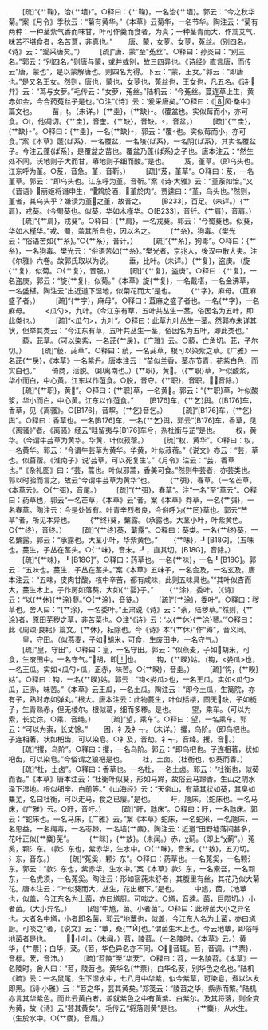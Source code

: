 <!-- { "loadSidebar": true } -->
　　[疏]“{艹鞠}，治{艹墙}”。○释曰：{艹鞠}，一名治{艹墙}。郭云：“今之秋华菊。”案《月令》季秋云：“菊有黄华。”《本草》云菊华，一名节华。陶注云：“菊有两种：一种茎紫气香而味甘，叶可作羹而食者，为真；一种茎青而大，作蒿艾气，味苦不堪食者，名苦薏，非真也。”
　　唐、蒙，女萝。女萝，菟丝。（别四名。《诗》云：“爰采唐矣。”）
　　[疏]“唐、蒙”至“菟丝”。○释曰：孙炎曰：“别三名。”郭云：“别四名。”则唐与蒙，或并或别，故三四异也。《诗经》直言唐，而传云“唐，蒙也”，是以蒙解唐也。则四名为得。下云：“蒙，王女。”郭云：“即唐也。”是又名王女。然则，唐也，蒙也，女萝也，菟丝也，王女也，凡五名。《诗·弁》云：“茑与女萝。”毛传云：“女萝，菟丝。”陆机云：“今菟丝。蔓连草上生，黄赤如金，今合药菟丝子是也。”○注“《诗》云：‘爰采唐矣。’”○释曰：《风·桑中》篇文也。
　　苗，。（未详。）{艹圭}，{艹缺}。（覆盆也。实似莓而小，亦可食。○，他凋切。{艹圭}，音奎。{艹缺}，音缺。，音盆。）
　　[疏]“{艹圭}，{艹缺}”。○释曰：{艹圭}，一名{艹缺}，郭云：“覆也。实似莓而小，亦可食。”案《本草》蓬{ぱ系}，一名覆盆，一名陵{ぱ系}，一名阴{ぱ系}，其实名覆盆子。今注云蓬{ぱ系}，是覆盆之苗也。覆盆乃蓬{ぱ系}之子也。唐本注云：“然生处不同，沃地则子大而甘，瘠地则子细而酸。”是也。
　　芨，堇草。（即乌头也。江东呼为堇。○芨，音急。堇，音靳。）
　　[疏]“芨，堇草”。○释曰：芨，一名堇草。郭云：“即乌头也。江东呼为堇。音靳。”案《诗·大雅》云：“堇荼如饴。”又《晋语》丽姬将谮申生，“鸩於酒，堇於肉”。贾逵曰：“堇，乌头也。”然则，堇者，其乌头乎？嫌读为堇之堇，故音之。
　　[B233]，百足。（未详。）{艹肩}，戎葵。（今蜀葵也。似葵，华如木槿华。○[B233]，音纤。{艹肩}，音肩。）
　　[疏]“{艹肩}，戎葵”。○释曰：{艹肩}，一名戎葵。郭云：“今蜀葵也。似葵，华如木槿华。”戎、蜀，盖其所自也，因以名之。
　　{艹糸}，狗毒。（樊光云：“俗语苦如{艹糸}。”○{艹糸}，音计。）
　　[疏]“{艹糸}，狗毒”。○释曰：{艹糸}，一名狗毒。樊光云：“俗语苦如{艹糸}。”樊光者，京兆人，後汉中散大夫。注《尔雅》六卷。故郭氏取以为说。
　　垂，比叶。（未详。）{艹复}，盗庚。（旋{艹复}，似菊。○{艹复}，音服。）
　　[疏]“{艹复}，盗庚”。○释曰：{艹复}，一名盗庚。郭云：“旋{艹复}，似菊。”《本草》旋{艹复}，一名戴椹，一名金沸草，一名盛椹。陶注云“出近道下湿地，似菊花而大”是也。
　　{艹字}，麻母。（苴麻盛子者。）
　　[疏]“{艹字}，麻母”。○释曰：苴麻之盛子者也。一名{艹字}，一名麻母。
　　<瓜勺>，九叶。（今江东有草，五叶共丛生一茎，俗因名为五叶，即此类也。）
　　[疏]“<瓜勺>，九叶”。○释曰：此草九叶丛生一茎。然郭亦未详其状，但举其类云：“今江东有草，五叶共丛生一茎，俗因名为五叶，即此类也。”
　　藐，茈草。（可以染紫，一名茈{艹戾}，《广雅》云。○藐，亡角切。茈，子尔切。）
　　[疏]“藐，茈草”。○释曰：藐，一名茈草，根可以染紫之草。《广雅》一名茈{艹戾}，《本草》一名紫丹。唐本注云：“苗似兰香，茎赤节青，花紫白色，而实白也。”
　　倚商，活脱。（即离南也。）{艹职}，黄。（{艹职}草，叶似酸浆，华小而白，中心黄。江东以作菹食。○脱，音夺。{艹职}，音职。，音除。）
　　[疏]“{艹职}，黄”。○释曰：{艹职}草，一名黄。郭云：“{艹职}草，叶似酸浆，华小而白，中心黄。江东以作菹食。”
　　[B176]车，{艹乞}舆。（[B176]车，香草，见《离骚》。○[B176]，音挈。{艹乞}音乞。）
　　[疏]“[B176]车，{艹乞}舆”。○释曰：香草也。一名[B176]车，一名{艹乞}舆，郭云“[B176]车，香草，见《离骚》”者。《离骚》经云“畦留夷与[B176]车兮，杂杜衡与芷”是也。
　　权，黄华。（今谓牛芸草为黄华。华黄，叶似菽蓿。）
　　[疏]“权，黄华”。○释曰：权，一名黄华。郭云：“今谓牛芸草为黄华。华黄，叶似菽蓿。”《说文》亦云：“芸，草也。似苜蓿。《淮南子》说‘芸草，可以死复生’。”《月令》注云：“芸，香草也。”《杂礼图》曰：“芸，蒿也。叶似邪蒿，香美可食。”然则牛芸者，亦芸类也。郭以时验而言之，故云“今谓牛芸草为黄华”也。
　　{艹弭}，春草。（一名芒草，《本草云》。○{艹弭}，音尾。）
　　[疏]“{艹弭}，春草”。注“一名”至“草云”。○释曰：药草也，郭云“一名芒草，《本草》云”者。案《本草》莽草，一名{艹弭}，一名春草。陶注云：今是处皆有。叶青辛烈者良，今俗呼为{艹罔}草也。郭云“芒草”者，所见本异也。
　　{艹终}葵，蘩露。（承露也。大茎小叶，叶紫黄色。○{艹终}，音终。）
　　[疏]“{艹终}葵，蘩露”。○释曰：葵类。一名{艹终}葵，一名蘩露。郭云：“承露也。大茎小叶，华紫黄色。”
　　{艹味}，┚[B18G]。（五味也。蔓生，子丛在茎头。○{艹味}，音未。┚，直其切。[B18G]，音除。）
　　[疏]“{艹味}，┚[B18G]”。○释曰：药草也。一名{艹味}，一名┚[B18G]。郭云：“五味也。蔓生，子丛在茎头。”案《本草》五味子，一名会及，一名玄及。唐本注云：“五味，皮肉甘酸，核中辛苦，都有咸味，此则五味具也。”“其叶似杏而大，蔓生木上。子作房如落葵，大如{艹婴}子。”
　　{艹涂}，委叶。（《诗》云：“以{艹休}{艹涂}蓼。”○{艹涂}，音徒。）
　　[疏]“{艹涂}，委叶”。○释曰：秽草也。舍人曰：“{艹涂}，一名委叶。”王肃说《诗》云：“荼，陆秽草。”然则，{艹涂}者，原田芜秽之草，非苦菜也。○注“《诗》云：‘以{艹休}{艹涂}蓼。’”○释曰：此《周颂·良耜》篇文。{艹休}，耘除也。今《诗》本“{艹休}”作“薅”，音义同。
　　皇，守田。（似燕麦，子如胡米，可食，生废田中。一名守气。）
　　[疏]“皇，守田”。○释曰：皇，一名守田。郭云：“似燕麦，子如胡米，可食，生废田中。一名守气。”胡，即也。
　　钩，{艹睽}姑。（钩，<娄瓜>也，一名王瓜。实如<瓜勺>瓜，正赤，味苦。○{艹睽}，音圭。）
　　[疏]“钩，{艹睽}姑”。○释曰：钩，一名{艹睽}姑。郭云：“钩<娄瓜>也，一名王瓜。实如<瓜勺>瓜，正赤，味苦。”《本草》云王瓜，一名土瓜。陶注云：“即今土瓜，生篱院，亦有子，熟时赤如弹丸。”根大。唐本注云：此物蔓生，叶似栝楼，圆无缺，子如栀子，生青熟赤，但无棱尔。根似葛，细而多糁。是也。
　　望，乘车。（可以为索，长丈馀。○乘，音绳。）
　　[疏]“望，乘车”。○释曰：望，一名乘车。郭云：“可以为索，长丈馀。”
　　困，衤及衤┭。（未详。）攫，乌阶。（即乌杷也。子连相著，状如杷齿，可以染皂。○衤及，音劫。衤┭，音绛。攫，音。）
　　[疏]“攫，乌阶”。○释曰：攫，一名乌阶。郭云：“即乌杷也。子连相著，状如杷齿，可以染皂。”今俗谓之狼杷是也。
　　杜，土卤。（杜衡也，似葵而香。）
　　[疏]“杜，土卤”。○释曰：香草也。一名杜，一名土卤。郭云：“杜衡也，似葵而香。”《本草》唐本注云：“杜衡叶似葵，形如马蹄，故俗云马蹄香。生山之阴水泽下湿地。根似细辛、白前等。”《山海经》云：“天帝山，有草其状如葵，其臭如麋芜，名曰杜衡，可以走马，食之已瘿。”是也。
　　盱，虺床。（蛇床也。一名马床，《广雅》云。○盱，音吁。）
　　[疏]“盱，虺床”。○释曰：盱，一名虺床。郭云：“蛇床也。一名马床，《广雅》云。”案《本草》蛇床，一名蛇米，一名虺床，一名思益，一名绳毒，一名枣棘，一名墙{艹麋}。陶注云：近道“田野墟落间甚多，花叶正似{艹麋}芜”。
　　{艹眯}，{艹敖}。（未闻。）赤，χ蓟。（即上“χ蓟”。）菟奚，颗氵东。（款氵东也，紫赤华，生水中。○{艹眯}，音米。{艹敖}，五刀切。氵东，音东。）
　　[疏]“菟奚，颗氵东”。○释曰：药草也。一名菟奚，一名颗氵东。郭云：“款氵东也，紫赤华，生水中。”案《本草》款氵东，一名橐吾，一名颗东，一名虎须，一名菟奚。陶注云：形如宿莼未舒者，其腹里有丝，其花乃似大菊花。唐本注云：“叶似葵而大，丛生，花出根下。”是也。
　　中馗，菌。（地蕈也，似盖，今江东名为土菌，亦曰馗厨。可啖之。○馗，音逵。菌，巨陨切。）小者菌。（大小异名。）
　　[疏]“中馗，菌。小者菌”。○释曰：此辨菌大小之异名也。大者名中馗，小者即名菌，郭云“地蕈也，似盖，今江东人名为土菌，亦曰馗厨。可啖之”者，《说文》云：“蕈，桑{艹Й}也。”谓菌生木上也。今云地蕈，即俗呼地菌者是也。
　　，小叶。（未闻。）苕，陵苕。（一名陵时，《本草》云。）黄华，{艹票}；白华，茇。（苕，华色异名亦不同。○，音辄。苕，音调。{艹票}，音标。茇，音沛。）
　　[疏]“苕陵”至“华茇”。○释曰：苕，一名陵苕。《本草》一名陵时。舍人曰：“苕，陵苕也。黄华名{艹票}，白华名茇，别华色之名也。”陆机《疏》云：一名鼠尾，生下湿水中，七八月中华紫，似今紫草，可染皂，煮以沐发即黑。《诗·小雅》云：“苕之华，芸其黄矣。”郑笺云：“陵苕之华，紫赤而繁。”陆机亦言其华紫色。而此云黄白者，盖就紫色之中有黄紫、白紫尔。及其将落，则全变为黄，故《诗》云“芸其黄矣”。毛传云“将落则黄”是也。
　　{艹麋}，从水生。（生於水中。○{艹麋}，音眉。）

